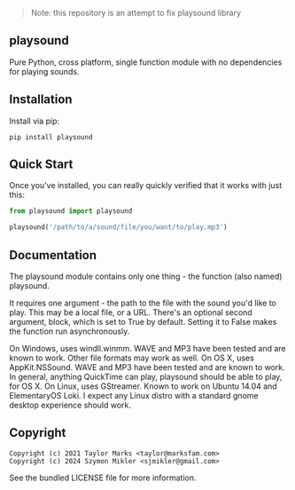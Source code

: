 > Note: this repository is an attempt to fix playsound library

playsound
------------

Pure Python, cross platform, single function module with no dependencies for playing sounds.

Installation
------------
Install via pip:

```
pip install playsound
```

Quick Start
-----------
Once you've installed, you can really quickly verified that it works with just this:

```python
from playsound import playsound

playsound('/path/to/a/sound/file/you/want/to/play.mp3') 
```

Documentation
-------------
The playsound module contains only one thing - the function (also named) playsound.

It requires one argument - the path to the file with the sound you'd like to play. This may be a local file, or a URL.
There's an optional second argument, block, which is set to True by default. Setting it to False makes the function run asynchronously.

On Windows, uses windll.winmm. WAVE and MP3 have been tested and are known to work. Other file formats may work as well.
On OS X, uses AppKit.NSSound. WAVE and MP3 have been tested and are known to work. In general, anything QuickTime can play, playsound should be able to play, for OS X.
On Linux, uses GStreamer. Known to work on Ubuntu 14.04 and ElementaryOS Loki. I expect any Linux distro with a standard gnome desktop experience should work.


Copyright
---------

```
Copyright (c) 2021 Taylor Marks <taylor@marksfam.com>
Copyright (c) 2024 Szymon Mikler <sjmikler@gmail.com>
```

See the bundled LICENSE file for more information.
